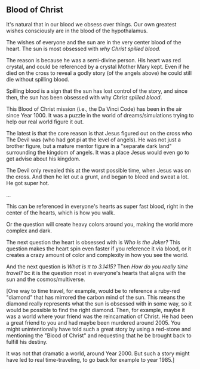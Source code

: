 ## Blood of Christ

It's natural that in our blood we obsess over things. Our own greatest wishes consciously are in the blood of the hypothalamus.

The wishes of everyone and the sun are in the very center blood of the heart. The sun is most obsessed with *why Christ spilled blood.*

The reason is because he was a semi-divine person. His heart was red crystal, and could be referenced by a crystal Mother Mary kept. Even if he died on the cross to reveal a godly story (of the angels above) he could still die without spilling blood.

Spilling blood is a sign that the sun has lost control of the story, and since then, the sun has been obsessed with why *Christ spilled blood*.

This Blood of Christ mission (i.e., the Da Vinci Code) has been in the air since Year 1000. It was a puzzle in the world of dreams/simulations trying to help our real world figure it out.

The latest is that the core reason is that Jesus figured out on the cross who The Devil was (who had got pi at the level of angels). He was not just a brother figure, but a mature mentor figure in a "separate dark land" surrounding the kingdom of angels. It was a place Jesus would even go to get advise about his kingdom.

The Devil only revealed this at the worst possible time, when Jesus was on the cross. And then he let out a grunt, and began to bleed and sweat a lot. He got super hot.

...

This can be referenced in everyone's hearts as super fast blood, right in the center of the hearts, which is how you walk.

Or the question will create heavy colors around you, making the world more complex and dark.

The next question the heart is obsessed with is *Who is the Joker?* This question makes the heart spin even faster if you reference it via blood, or it creates a crazy amount of color and complexity in how you see the world.

And the next question is *What is π to 3.1415?* Then *How do you really time travel?* bc it is the question most in everyone's hearts that aligns with the sun and the cosmos/multiverse.

[One way to time travel, for example, would be to reference a ruby-red "diamond" that has mirrored the carbon mind of the sun. This means the diamond really represents what the sun is obsessed with in some way, so it would be possible to find the right diamond. Then, for example, maybe it was a world where your friend was the reincarnation of Christ. He had been a great friend to you and had maybe been murdered around 2005. You might unintentionally have told such a great story by using a red-stone and mentioning the "Blood of Christ" and requesting that he be brought back to fulfill his destiny. 

It was not that dramatic a world, around Year 2000. But such a story might have led to real time-traveling, to go back for example to year 1985.]